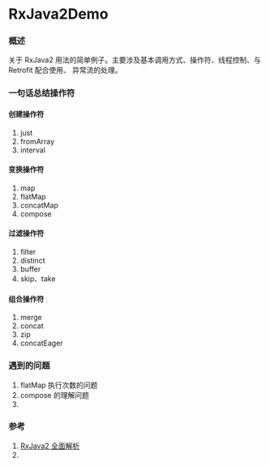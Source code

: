 # RxJava2Demo
### 概述

关于 RxJava2 用法的简单例子。主要涉及基本调用方式、操作符、线程控制、与 Retrofit 配合使用、 异常流的处理。

### 一句话总结操作符

#### 创建操作符

1. just
2. fromArray
3. interval

#### 变换操作符

1. map
2. flatMap
3. concatMap
4. compose

#### 过滤操作符

1. filter
2. distinct
3. buffer
4. skip、take

#### 组合操作符

1. merge
2. concat
3. zip
4. concatEager

### 遇到的问题

1. flatMap 执行次数的问题
2. compose 的理解问题
3. 

### 参考

1. [RxJava2 全面解析](https://juejin.im/post/5a43a842f265da432d2863ab)
2. 

